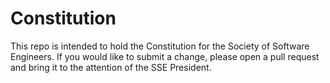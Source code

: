# Constitution

This repo is intended to hold the Constitution for the Society of Software Engineers. If you would like to submit a change, please open a pull request and bring it to the attention of the SSE President.

